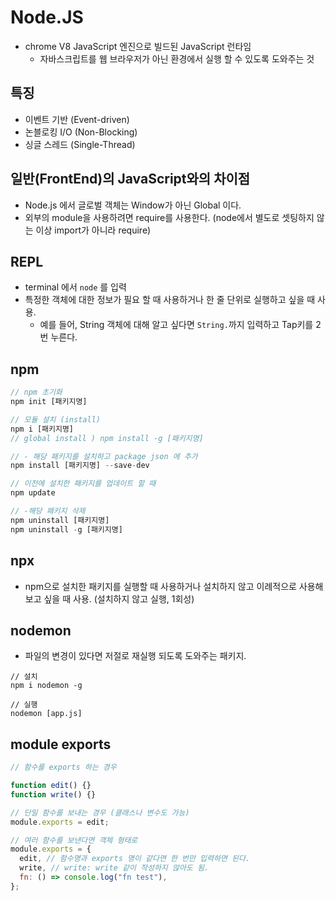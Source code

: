 # Node.JS

- chrome V8 JavaScript 엔진으로 빌드된 JavaScript 런타임
  - 자바스크립트를 웹 브라우저가 아닌 환경에서 실행 할 수 있도록 도와주는 것

## 특징

- 이벤트 기반 (Event-driven)
- 논블로킹 I/O (Non-Blocking)
- 싱글 스레드 (Single-Thread)

## 일반(FrontEnd)의 JavaScript와의 차이점

- Node.js 에서 글로벌 객체는 Window가 아닌 Global 이다.
- 외부의 module을 사용하려면 require를 사용한다. (node에서 별도로 셋팅하지 않는 이상 import가 아니라 require)

## REPL

- terminal 에서 `node` 를 입력
- 특정한 객체에 대한 정보가 필요 할 때 사용하거나 한 줄 단위로 실행하고 싶을 때 사용.
  - 예를 들어, String 객체에 대해 알고 싶다면 `String.`까지 입력하고 Tap키를 2번 누른다.

## npm

```javascript
// npm 초기화
npm init [패키지명]

// 모듈 설치 (install)
npm i [패키지명]
// global install ) npm install -g [패키지명]

// - 해당 패키지를 설치하고 package json 에 추가
npm install [패키지명] --save-dev

// 이전에 설치한 패키지를 업데이트 할 때
npm update

// -해당 패키지 삭제
npm uninstall [패키지명]
npm uninstall -g [패키지명]
```

## npx

- npm으로 설치한 패키지를 실행할 때 사용하거나 설치하지 않고 이례적으로 사용해 보고 싶을 때 사용. (설치하지 않고 실행, 1회성)

## nodemon

- 파일의 변경이 있다면 저절로 재실행 되도록 도와주는 패키지.

```
// 설치
npm i nodemon -g

// 실행
nodemon [app.js]
```

## module exports

```javascript
// 함수를 exports 하는 경우

function edit() {}
function write() {}

// 단일 함수를 보내는 경우 (클래스나 변수도 가능)
module.exports = edit;

// 여러 함수를 보낸다면 객체 형태로
module.exports = {
  edit, // 함수명과 exports 명이 같다면 한 번만 입력하면 된다.
  write, // write: write 같이 작성하지 않아도 됨.
  fn: () => console.log("fn test"),
};
```
